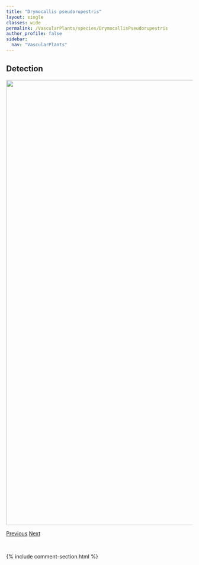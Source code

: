 ```yaml
---
title: "Drymocallis pseudorupestris"
layout: single
classes: wide
permalink: /VascularPlants/species/DrymocallisPseudorupestris
author_profile: false
sidebar:
  nav: "VascularPlants"
---
```


<h2>Detection</h2>

<a href="https://drive.google.com/uc?export=view&id=1ph9y_Rxw835mMg1vvvxN0N7LJWQA1NWN">
<img src="https://drive.google.com/uc?export=view&id=1ph9y_Rxw835mMg1vvvxN0N7LJWQA1NWN" height = "1200" width = "800">
</a>


<a href="/DevelopmentWebsite/VascularPlants/species/DrymocallisArguta" class="pagination--pager" title="Drymocallis arguta">Previous</a> <a href="/DevelopmentWebsite/VascularPlants/species/Dryopteris" class="pagination--pager" title="Dryopteris">Next</a>

<p>&nbsp;</p>

{% include comment-section.html %}
